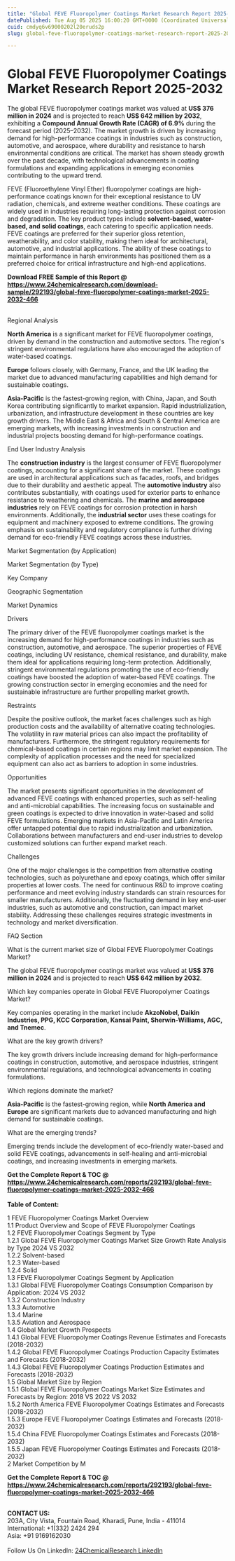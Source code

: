 ```yaml
---
title: "Global FEVE Fluoropolymer Coatings Market Research Report 2025-2032"
datePublished: Tue Aug 05 2025 16:00:20 GMT+0000 (Coordinated Universal Time)
cuid: cmdyq6v69000202l20eruds2p
slug: global-feve-fluoropolymer-coatings-market-research-report-2025-2032

---
```


# Global FEVE Fluoropolymer Coatings Market Research Report 2025-2032

<p>The global FEVE fluoropolymer coatings market was valued at <strong>US$ 376 million in 2024</strong> and is projected to reach <strong>US$ 642 million by 2032</strong>, exhibiting a <strong>Compound Annual Growth Rate (CAGR) of 6.9%</strong> during the forecast period (2025–2032). The market growth is driven by increasing demand for high-performance coatings in industries such as construction, automotive, and aerospace, where durability and resistance to harsh environmental conditions are critical. The market has shown steady growth over the past decade, with technological advancements in coating formulations and expanding applications in emerging economies contributing to the upward trend.</p><p>
</p><p>FEVE (Fluoroethylene Vinyl Ether) fluoropolymer coatings are high-performance coatings known for their exceptional resistance to UV radiation, chemicals, and extreme weather conditions. These coatings are widely used in industries requiring long-lasting protection against corrosion and degradation. The key product types include <strong>solvent-based, water-based, and solid coatings</strong>, each catering to specific application needs. FEVE coatings are preferred for their superior gloss retention, weatherability, and color stability, making them ideal for architectural, automotive, and industrial applications. The ability of these coatings to maintain performance in harsh environments has positioned them as a preferred choice for critical infrastructure and high-end applications.</p><div><b>Download FREE Sample of this Report @ 
            <a href="https://www.24chemicalresearch.com/download-sample/292193/global-feve-fluoropolymer-coatings-market-2025-2032-466">
            https://www.24chemicalresearch.com/download-sample/292193/global-feve-fluoropolymer-coatings-market-2025-2032-466</a></b></div><br><p>
Regional Analysis</p><p>
</p><p><strong>North America</strong> is a significant market for FEVE fluoropolymer coatings, driven by demand in the construction and automotive sectors. The region's stringent environmental regulations have also encouraged the adoption of water-based coatings. </p><p>
</p><p><strong>Europe</strong> follows closely, with Germany, France, and the UK leading the market due to advanced manufacturing capabilities and high demand for sustainable coatings. </p><p>
</p><p><strong>Asia-Pacific</strong> is the fastest-growing region, with China, Japan, and South Korea contributing significantly to market expansion. Rapid industrialization, urbanization, and infrastructure development in these countries are key growth drivers. The Middle East &amp; Africa and South &amp; Central America are emerging markets, with increasing investments in construction and industrial projects boosting demand for high-performance coatings.</p><p>
End User Industry Analysis</p><p>
</p><p>The <strong>construction industry</strong> is the largest consumer of FEVE fluoropolymer coatings, accounting for a significant share of the market. These coatings are used in architectural applications such as facades, roofs, and bridges due to their durability and aesthetic appeal. The <strong>automotive industry</strong> also contributes substantially, with coatings used for exterior parts to enhance resistance to weathering and chemicals. The <strong>marine and aerospace industries</strong> rely on FEVE coatings for corrosion protection in harsh environments. Additionally, the <strong>industrial sector</strong> uses these coatings for equipment and machinery exposed to extreme conditions. The growing emphasis on sustainability and regulatory compliance is further driving demand for eco-friendly FEVE coatings across these industries.</p><p>
Market Segmentation (by Application)</p><p>
</p><p>
Market Segmentation (by Type)</p><p>
</p><p>
Key Company</p><p>
</p><p>
Geographic Segmentation</p><p>
</p><p>
Market Dynamics</p><p>
Drivers</p><p>
</p><p>The primary driver of the FEVE fluoropolymer coatings market is the increasing demand for high-performance coatings in industries such as construction, automotive, and aerospace. The superior properties of FEVE coatings, including UV resistance, chemical resistance, and durability, make them ideal for applications requiring long-term protection. Additionally, stringent environmental regulations promoting the use of eco-friendly coatings have boosted the adoption of water-based FEVE coatings. The growing construction sector in emerging economies and the need for sustainable infrastructure are further propelling market growth.</p><p>
Restraints</p><p>
</p><p>Despite the positive outlook, the market faces challenges such as high production costs and the availability of alternative coating technologies. The volatility in raw material prices can also impact the profitability of manufacturers. Furthermore, the stringent regulatory requirements for chemical-based coatings in certain regions may limit market expansion. The complexity of application processes and the need for specialized equipment can also act as barriers to adoption in some industries.</p><p>
Opportunities</p><p>
</p><p>The market presents significant opportunities in the development of advanced FEVE coatings with enhanced properties, such as self-healing and anti-microbial capabilities. The increasing focus on sustainable and green coatings is expected to drive innovation in water-based and solid FEVE formulations. Emerging markets in Asia-Pacific and Latin America offer untapped potential due to rapid industrialization and urbanization. Collaborations between manufacturers and end-user industries to develop customized solutions can further expand market reach.</p><p>
Challenges</p><p>
</p><p>One of the major challenges is the competition from alternative coating technologies, such as polyurethane and epoxy coatings, which offer similar properties at lower costs. The need for continuous R&amp;D to improve coating performance and meet evolving industry standards can strain resources for smaller manufacturers. Additionally, the fluctuating demand in key end-user industries, such as automotive and construction, can impact market stability. Addressing these challenges requires strategic investments in technology and market diversification.</p><p>
FAQ Section</p><p>
What is the current market size of Global FEVE Fluoropolymer Coatings Market?</p><p>
</p><p>The global FEVE fluoropolymer coatings market was valued at <strong>US$ 376 million in 2024</strong> and is projected to reach <strong>US$ 642 million by 2032</strong>.</p><p>
Which key companies operate in Global FEVE Fluoropolymer Coatings Market?</p><p>
</p><p>Key companies operating in the market include <strong>AkzoNobel, Daikin Industries, PPG, KCC Corporation, Kansai Paint, Sherwin-Williams, AGC, and Tnemec</strong>.</p><p>
What are the key growth drivers?</p><p>
</p><p>The key growth drivers include increasing demand for high-performance coatings in construction, automotive, and aerospace industries, stringent environmental regulations, and technological advancements in coating formulations.</p><p>
Which regions dominate the market?</p><p>
</p><p><strong>Asia-Pacific</strong> is the fastest-growing region, while <strong>North America and Europe</strong> are significant markets due to advanced manufacturing and high demand for sustainable coatings.</p><p>
What are the emerging trends?</p><p>
</p><p>Emerging trends include the development of eco-friendly water-based and solid FEVE coatings, advancements in self-healing and anti-microbial coatings, and increasing investments in emerging markets.</p>

<div><b>Get the Complete Report & TOC @ 
            <a href="https://www.24chemicalresearch.com/reports/292193/global-feve-fluoropolymer-coatings-market-2025-2032-466">
            https://www.24chemicalresearch.com/reports/292193/global-feve-fluoropolymer-coatings-market-2025-2032-466</a></b></div><br>
            <b>Table of Content:</b><p>1 FEVE Fluoropolymer Coatings Market Overview<br />
    1.1 Product Overview and Scope of FEVE Fluoropolymer Coatings<br />
    1.2 FEVE Fluoropolymer Coatings Segment by Type<br />
        1.2.1 Global FEVE Fluoropolymer Coatings Market Size Growth Rate Analysis by Type 2024 VS 2032<br />
        1.2.2 Solvent-based<br />
        1.2.3 Water-based<br />
        1.2.4 Solid<br />
    1.3 FEVE Fluoropolymer Coatings Segment by Application<br />
        1.3.1 Global FEVE Fluoropolymer Coatings Consumption Comparison by Application: 2024 VS 2032<br />
        1.3.2 Construction Industry<br />
        1.3.3 Automotive<br />
        1.3.4 Marine<br />
        1.3.5 Aviation and Aerospace<br />
    1.4 Global Market Growth Prospects<br />
        1.4.1 Global FEVE Fluoropolymer Coatings Revenue Estimates and Forecasts (2018-2032)<br />
        1.4.2 Global FEVE Fluoropolymer Coatings Production Capacity Estimates and Forecasts (2018-2032)<br />
        1.4.3 Global FEVE Fluoropolymer Coatings Production Estimates and Forecasts (2018-2032)<br />
    1.5 Global Market Size by Region<br />
        1.5.1 Global FEVE Fluoropolymer Coatings Market Size Estimates and Forecasts by Region: 2018 VS 2022 VS 2032<br />
        1.5.2 North America FEVE Fluoropolymer Coatings Estimates and Forecasts (2018-2032)<br />
        1.5.3 Europe FEVE Fluoropolymer Coatings Estimates and Forecasts (2018-2032)<br />
        1.5.4 China FEVE Fluoropolymer Coatings Estimates and Forecasts (2018-2032)<br />
        1.5.5 Japan FEVE Fluoropolymer Coatings Estimates and Forecasts (2018-2032)<br />
2 Market Competition by M</p>

<div><b>Get the Complete Report & TOC @ 
            <a href="https://www.24chemicalresearch.com/reports/292193/global-feve-fluoropolymer-coatings-market-2025-2032-466">
            https://www.24chemicalresearch.com/reports/292193/global-feve-fluoropolymer-coatings-market-2025-2032-466</a></b></div><br>

<b>CONTACT US:</b><br>
            203A, City Vista, Fountain Road, Kharadi, Pune, India - 411014<br>
            International: +1(332) 2424 294<br>
            Asia: +91 9169162030 <br><br>
            Follow Us On LinkedIn: <a href="https://www.linkedin.com/company/24chemicalresearch/">24ChemicalResearch LinkedIn</a>